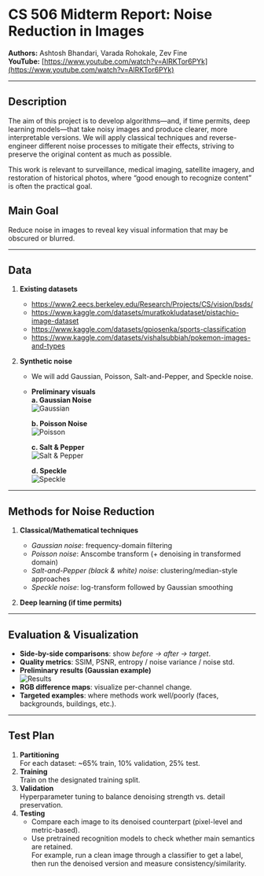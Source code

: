 
# CS 506 Midterm Report: Noise Reduction in Images

**Authors:** Ashtosh Bhandari, Varada Rohokale, Zev Fine  
**YouTube:** [https://www.youtube.com/watch?v=AlRKTor6PYk](https://www.youtube.com/watch?v=AlRKTor6PYk)

---

## Description

The aim of this project is to develop algorithms—and, if time permits, deep learning models—that take noisy images and produce clearer, more interpretable versions. We will apply classical techniques and reverse-engineer different noise processes to mitigate their effects, striving to preserve the original content as much as possible.

This work is relevant to surveillance, medical imaging, satellite imagery, and restoration of historical photos, where “good enough to recognize content” is often the practical goal.

## Main Goal

Reduce noise in images to reveal key visual information that may be obscured or blurred.

---

## Data

1. **Existing datasets**
   - https://www2.eecs.berkeley.edu/Research/Projects/CS/vision/bsds/
   - https://www.kaggle.com/datasets/muratkokludataset/pistachio-image-dataset
   - https://www.kaggle.com/datasets/gpiosenka/sports-classification
   - https://www.kaggle.com/datasets/vishalsubbiah/pokemon-images-and-types

2. **Synthetic noise**
   - We will add Gaussian, Poisson, Salt-and-Pepper, and Speckle noise.
   - **Preliminary visuals**  
     **a. Gaussian Noise**  
     ![Gaussian](Data&Results/Gaussian.png)

     **b. Poisson Noise**  
     ![Poisson](Data&Results/Poisson.png)

     **c. Salt & Pepper**  
     ![Salt & Pepper](Data&Results/SaltPepper.png)

     **d. Speckle**  
     ![Speckle](Data&Results/Speckle.png)

---

## Methods for Noise Reduction

1. **Classical/Mathematical techniques**
   - *Gaussian noise*: frequency-domain filtering
   - *Poisson noise*: Anscombe transform (+ denoising in transformed domain)
   - *Salt-and-Pepper (black & white) noise*: clustering/median-style approaches
   - *Speckle noise*: log-transform followed by Gaussian smoothing

2. **Deep learning (if time permits)**

---

## Evaluation & Visualization

- **Side-by-side comparisons**: show *before → after → target*.
- **Quality metrics**: SSIM, PSNR, entropy / noise variance / noise std.
- **Preliminary results (Gaussian example)**  
  ![Results](Data&Results/Results.png)
- **RGB difference maps**: visualize per-channel change.
- **Targeted examples**: where methods work well/poorly (faces, backgrounds, buildings, etc.).

---

## Test Plan

1. **Partitioning**  
   For each dataset: ~65% train, 10% validation, 25% test.
2. **Training**  
   Train on the designated training split.
3. **Validation**  
   Hyperparameter tuning to balance denoising strength vs. detail preservation.
4. **Testing**
   - Compare each image to its denoised counterpart (pixel-level and metric-based).
   - Use pretrained recognition models to check whether main semantics are retained.  
     For example, run a clean image through a classifier to get a label, then run the denoised version and measure consistency/similarity.
